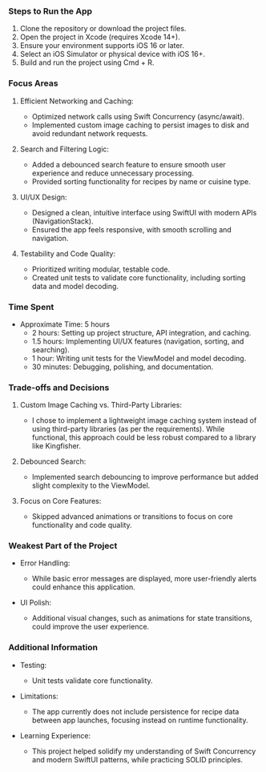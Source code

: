 ### Steps to Run the App
1. Clone the repository or download the project files.
2. Open the project in Xcode (requires Xcode 14+).
3. Ensure your environment supports iOS 16 or later.
4. Select an iOS Simulator or physical device with iOS 16+.
5. Build and run the project using Cmd + R.

### Focus Areas
1. Efficient Networking and Caching:
   - Optimized network calls using Swift Concurrency (async/await).
   - Implemented custom image caching to persist images to disk and avoid redundant network requests.

2. Search and Filtering Logic:
   - Added a debounced search feature to ensure smooth user experience and reduce unnecessary processing.
   - Provided sorting functionality for recipes by name or cuisine type.

3. UI/UX Design:
   - Designed a clean, intuitive interface using SwiftUI with modern APIs (NavigationStack).
   - Ensured the app feels responsive, with smooth scrolling and navigation.

4. Testability and Code Quality:
   - Prioritized writing modular, testable code.
   - Created unit tests to validate core functionality, including sorting data and model decoding.

### Time Spent
- Approximate Time: 5 hours
  - 2 hours: Setting up project structure, API integration, and caching.
  - 1.5 hours: Implementing UI/UX features (navigation, sorting, and searching).
  - 1 hour: Writing unit tests for the ViewModel and model decoding.
  - 30 minutes: Debugging, polishing, and documentation.

### Trade-offs and Decisions
1. Custom Image Caching vs. Third-Party Libraries:
   - I chose to implement a lightweight image caching system instead of using third-party libraries (as per the requirements). While functional, this approach could be less robust compared to a library like Kingfisher.

2. Debounced Search:
   - Implemented search debouncing to improve performance but added slight complexity to the ViewModel.

3. Focus on Core Features:
   - Skipped advanced animations or transitions to focus on core functionality and code quality.

### Weakest Part of the Project
- Error Handling: 
   - While basic error messages are displayed, more user-friendly alerts could enhance this application.

- UI Polish: 
   - Additional visual changes, such as animations for state transitions, could improve the user experience.

### Additional Information
- Testing: 
   - Unit tests validate core functionality.

- Limitations: 
   - The app currently does not include persistence for recipe data between app launches, focusing instead on runtime functionality.

- Learning Experience: 
   - This project helped solidify my understanding of Swift Concurrency and modern SwiftUI patterns, while practicing SOLID principles.
